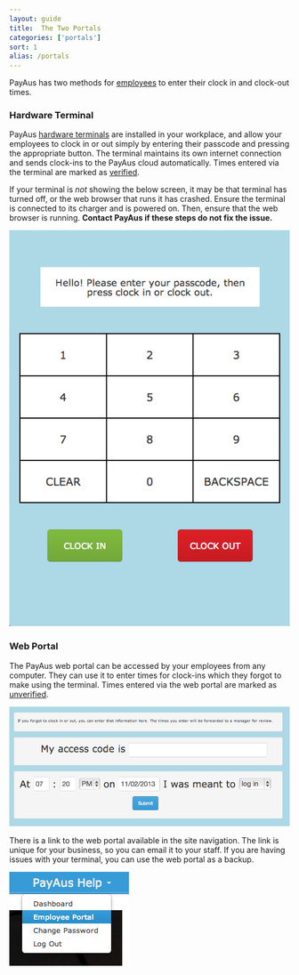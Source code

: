 ```yaml
---
layout: guide
title:  The Two Portals
categories: ['portals']
sort: 1
alias: /portals
---
```


PayAus has two methods for [employees](../../staff/team/) to enter their clock in and clock-out times.

### Hardware Terminal

PayAus [hardware terminals](http://qutguild.payaus.com/about/hardware) are installed in your workplace, and allow your employees to clock in or out simply by entering their passcode and pressing the appropriate button. The terminal maintains its own internet connection and sends clock-ins to the PayAus cloud automatically. Times entered via the terminal are marked as [verified](../../timesheets/verified-times/).

If your terminal is *not* showing the below screen, it may be that terminal has turned off, or the web browser that runs it has crashed. Ensure the terminal is connected to its charger and is powered on. Then, ensure that the web browser is running. **Contact PayAus if these steps do not fix the issue.**

![Terminal](/img/portals/terminal.png)

### Web Portal

The PayAus web portal can be accessed by your employees from any computer. They can use it to enter times for clock-ins which they forgot to make using the terminal. Times entered via the web portal are marked as [unverified](../../timesheets/verified-times/).

![The web portal](/img/portals/web_portal.png)

There is a link to the web portal available in the site navigation. The link is unique for your business, so you can email it to your staff. If you are having issues with your terminal, you can use the web portal as a backup.

![The web portal in the site navigation](/img/portals/portal_nav.png)